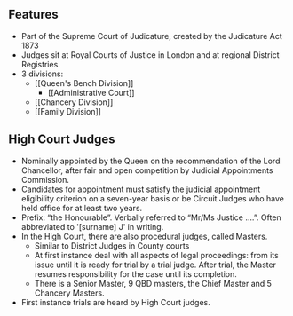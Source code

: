 ## Features

- Part of the Supreme Court of Judicature, created by the Judicature Act 1873
- Judges sit at Royal Courts of Justice in London and at regional District Registries. 
- 3 divisions:
	- [[Queen's Bench Division]]
		- [[Administrative Court]]
	- [[Chancery Division]]
	- [[Family Division]]

## High Court Judges
- Nominally appointed by the Queen on the recommendation of the Lord Chancellor, after fair and open competition by Judicial Appointments Commission. 
- Candidates for appointment must satisfy the judicial appointment eligibility criterion on a seven-year basis or be Circuit Judges who have held office for at least two years. 
- Prefix: “the Honourable”. Verbally referred to “Mr/Ms Justice ….”. Often abbreviated to '[surname] J' in writing.
- In the High Court, there are also procedural judges, called Masters. 
	- Similar to District Judges in County courts
	- At first instance deal with all aspects of legal proceedings: from its issue until it is ready for trial by a trial judge. After trial, the Master resumes responsibility for the case until its completion. 
	- There is a Senior Master, 9 QBD masters, the Chief Master and 5 Chancery Masters. 
- First instance trials are heard by High Court judges. 


